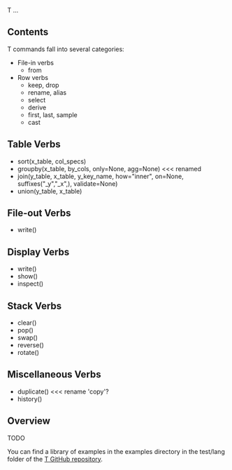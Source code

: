 T ...

## Contents

T commands fall into several categories:

- File-in verbs
    - from
- Row verbs
    - keep, drop
    - rename, alias
    - select
    - derive
    - first, last, sample
    - cast

## Table Verbs

- sort(x_table, col_specs)
- groupby(x_table, by_cols, only=None, agg=None) <<< renamed
- join(y_table, x_table, y_key_name, how="inner", on=None, suffixes("_y","_x",), validate=None)
- union(y_table, x_table)

## File-out Verbs

- write()

## Display Verbs

- write()
- show()
- inspect()

## Stack Verbs

- clear()
- pop()
- swap()
- reverse()
- rotate()

## Miscellaneous Verbs

- duplicate() <<< rename 'copy'?
- history()

## Overview

TODO

You can find a library of examples in the examples directory in the test/lang folder of the [T GitHub repository](https://github.com/alecramsay/T).